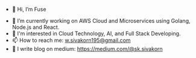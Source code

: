 - 👋 Hi, I’m Fuse
>
- 🌱 I’m currently working on AWS Cloud and Microservices using Golang, Node.js and React.
- 🔎 I'm interested in Cloud Technology, AI, and Full Stack Developing.
- 📫 How to reach me: w.sivakorn195@gmail.com
- 📄 I write blog on medium: https://medium.com/@sk.sivakorn

<!---
heissenberg303/heissenberg303 is a ✨ special ✨ repository because its `README.md` (this file) appears on your GitHub profile.
You can click the Preview link to take a look at your changes.
--->
